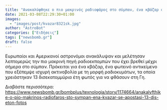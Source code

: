 ```yaml
---
title: "Ανακαλύφθηκε ο πιο μακρινός ραδιοφάρος στο σύμπαν, ένα κβάζαρ σε απόσταση 13 δισ. ετών φωτός"
date: 2021-03-08T22:29:30+01:00
images:
  - "images/post/kvazar8321sk.jpg"
author: "AstroBot"
categories: ["Ειδήσεις"]
tags: ["newsbomb.gr"]
draft: false
---
```


Ευρωπαίοι και Αμερικανοί αστρονόμοι ανακάλυψαν και μελέτησαν λεπτομερώς την πιο μακρινή πηγή ραδιοεκπομπών που έχει βρεθεί μέχρι σήμερα στο σύμπαν. Πρόκειται για ένα κβάζαρ, ένα φωτεινό αντικείμενο που εξέπεμψε ισχυρή ακτινοβολία με τη μορφή ραδιοκυμάτων, τα οποία χρειάστηκαν 13 δισεκατομμύρια έτη φωτός για να φθάσουν στη Γη.

Διαβάστε περισσότερα: https://www.newsbomb.gr/bombplus/texnologia/story/1174664/anakalyfthike-o-pio-makrinos-radiofaros-sto-sympan-ena-kvazar-se-apostasi-13-dis-eton-fotos
